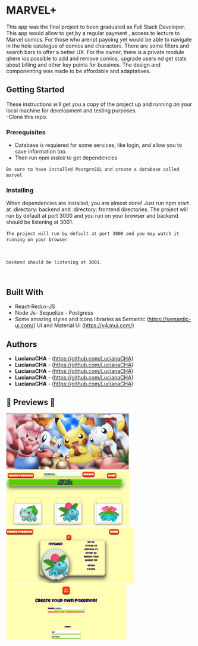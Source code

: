 # MARVEL+

This app was the final project to been graduated as Full Stack Developer. 
This app would allow to  get,by a regular payment , access to lecture to Marvel comics. For those who arenpt payoing yet would be able to navigate in the hole catalogue of comics and characters. There are some filters and search bars to offer a better UX. 
For the owner, there is a private module qhere ios possible to add and remove comics, upgrade users nd get stats about billing and other key points for bussines.
The design and componenting was made to be affordable and adaptatives.

## Getting Started

These instructions will get you a copy of the project up and running on your local machine for development and testing purposes.
<br/>
-Clone this repo.

### Prerequisites
- Database is requiered for some services, like login, and allow you to save information too.
- Then run *npm install* to get dependencies

```
Be sure to have installed PostgreSQL and create a database called marvel
```

### Installing

When dependencies are installed, you are almost done! 
Just run npm start at :directory: backend and :directory: frontend directories.
The project will run by default at port 3000 and you  run on your browser and backend should be listening at 3001.

```
The project will run by default at port 3000 and you may watch it running on your browser
```
<p align="left">
  <img del front ok />
</p>

```
backend should be listening at 3001.
```

<p align="left">
  <img back ok />
</p>

<!--- faltan los test por aquí --->

## Built With

* React-Redux-JS
* Node Js- Sequelize - Postgress
* Some amazing styles and icons libraries as Semantic (https://semantic-ui.com/) UI and Material UI (https://v4.mui.com/)


## Authors

* **LucianaCHA** - (https://github.com/LucianaCHA)
* **LucianaCHA** - (https://github.com/LucianaCHA)
* **LucianaCHA** - (https://github.com/LucianaCHA)
* **LucianaCHA** - (https://github.com/LucianaCHA)  
* **LucianaCHA** - (https://github.com/LucianaCHA)


## :pushpin: Previews :pushpin:

<div >
<p align="left">
  <img height="150" src="./assets/Captura1.JPG" />

  
  <img height="150" src="./assets/Captura2.JPG" />

 
  <img height="150" src="./assets/Captura3.JPG" />


  <img height="150" src="./assets/Captura4.JPG" />


</p>
    </div>

